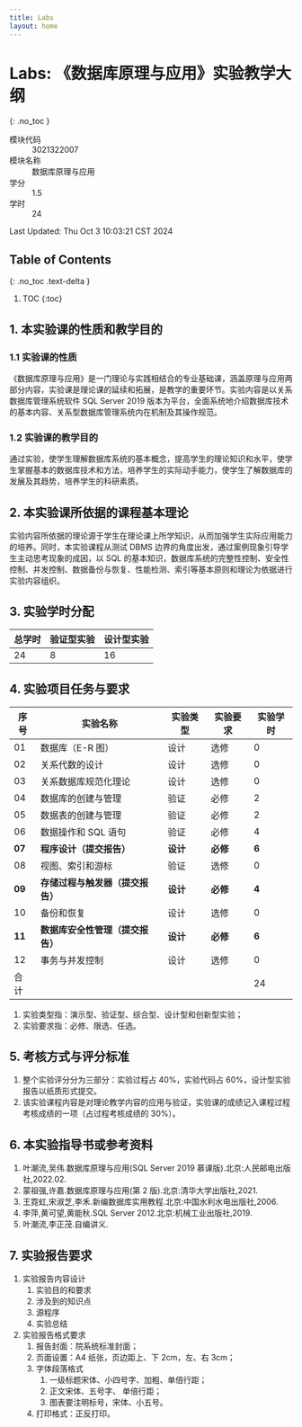 ```yaml
---
title: Labs
layout: home
---
```


# Labs: 《数据库原理与应用》实验教学大纲
{: .no_toc }

<dl>
  <dt>模块代码</dt>
  <dd>3021322007</dd>
  <dt>模块名称</dt>
  <dd>数据库原理与应用</dd>
  <dt>学分</dt>
  <dd>1.5</dd>
  <dt>学时</dt>
  <dd>24</dd>
</dl>

Last Updated: Thu Oct  3 10:03:21 CST 2024

## Table of Contents
{: .no_toc .text-delta }

1. TOC
{:toc}

## 1. 本实验课的性质和教学目的 

### 1.1 实验课的性质

《数据库原理与应用》是一门理论与实践相结合的专业基础课，涵盖原理与应用两部分内容，实验课是理论课的延续和拓展，是教学的重要环节。实验内容是以关系数据库管理系统软件 SQL Server 2019 版本为平台，全面系统地介绍数据库技术的基本内容、关系型数据库管理系统内在机制及其操作规范。

### 1.2 实验课的教学目的

通过实验，使学生理解数据库系统的基本概念，提高学生的理论知识和水平，使学生掌握基本的数据库技术和方法，培养学生的实际动手能力，使学生了解数据库的发展及其趋势，培养学生的科研素质。

## 2. 本实验课所依据的课程基本理论

实验内容所依据的理论源于学生在理论课上所学知识，从而加强学生实际应用能力的培养。同时，本实验课程从测试 DBMS 边界的角度出发，通过案例现象引导学生主动思考现象的成因，以 SQL 的基本知识，数据库系统的完整性控制、安全性控制、并发控制、数据备份与恢复、性能检测、索引等基本原则和理论为依据进行实验内容组织。

## 3. 实验学时分配

| 总学时 | 验证型实验 | 设计型实验 |
| --- | ----- | ----- |
| 24  | 8     | 16    |

## 4. 实验项目任务与要求

| 序号     | 实验名称               | 实验类型   | 实验要求   | 实验学时  |
| ------ | ------------------ | ------ | ------ | ----- |
| 01     | 数据库（E-R 图）         | 设计     | 选修     | 0     |
| 02     | 关系代数的设计            | 设计     | 选修     | 0     |
| 03     | 关系数据库规范化理论         | 设计     | 选修     | 0     |
| 04     | 数据库的创建与管理          | 验证     | 必修     | 2     |
| 05     | 数据表的创建与管理          | 验证     | 必修     | 2     |
| 06     | 数据操作和 SQL 语句       | 验证     | 必修     | 4     |
| **07** | **程序设计（提交报告）**     | **设计** | **必修** | **6** |
| 08     | 视图、索引和游标           | 验证     | 选修     | 0     |
| **09** | **存储过程与触发器（提交报告）** | **设计** | **必修** | **4** |
| 10     | 备份和恢复              | 设计     | 选修     | 0     |
| **11** | **数据库安全性管理（提交报告）** | **设计** | **必修** | **6** |
| 12     | 事务与并发控制            | 设计     | 选修     | 0     |
| 合计     |                    |        |        | 24    |

1. 实验类型指：演示型、验证型、综合型、设计型和创新型实验； 
2. 实验要求指：必修、限选、任选。

## 5. 考核方式与评分标准

1. 整个实验评分分为三部分：实验过程占 40%，实验代码占 60%，设计型实验报告以纸质形式提交。
2. 该实验课程内容是对理论教学内容的应用与验证，实验课的成绩记入课程过程考核成绩的一项（占过程考核成绩的 30%）。

## 6. 本实验指导书或参考资料

1. 叶潮流,吴伟.数据库原理与应用(SQL Server 2019 慕课版).北京:人民邮电出版社,2022.02.
2. 蒙祖强,许嘉.数据库原理与应用(第 2 版).北京:清华大学出版社,2021.
3. 王霓虹,宋淑芝,李禾.新编数据库实用教程.北京:中国水利水电出版社,2006. 
4. 李萍,黄可望,黄能秋.SQL Server 2012.北京:机械工业出版社,2019. 
5. 叶潮流,李正茂.自编讲义.

## 7. 实验报告要求 

1. 实验报告内容设计
	1. 实验目的和要求
	2. 涉及到的知识点
	3. 源程序
	4. 实验总结
2. 实验报告格式要求
	1. 报告封面：院系统标准封面；
	2. 页面设置：A4 纸张，页边距上、下 2cm，左、右 3cm；
	3. 字体段落格式
		1. 一级标题宋体、小四号字、加粗、单倍行距；
		2. 正文宋体、五号字、 单倍行距；
		3. 图表要注明标号，宋体、小五号。
	4. 打印格式：正反打印。